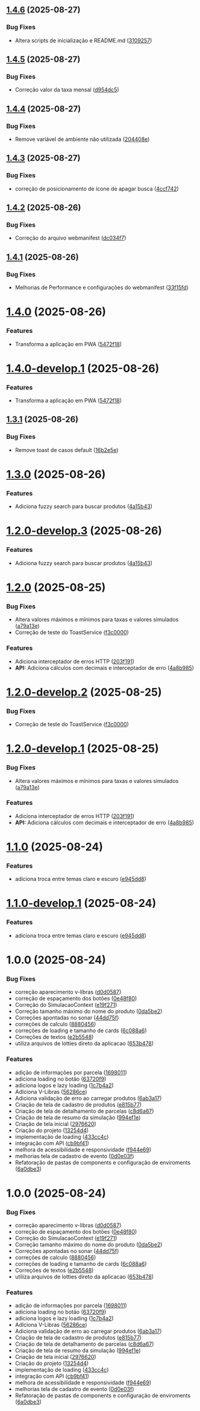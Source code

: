 ## [1.4.6](https://github.com/Arawns1/Hackathon-Caixa-2025/compare/v1.4.5...v1.4.6) (2025-08-27)


### Bug Fixes

* Altera scripts de inicialização e README.md ([3109257](https://github.com/Arawns1/Hackathon-Caixa-2025/commit/310925772fec7e4aeda65f6fdbc7750db7217b7d))

## [1.4.5](https://github.com/Arawns1/Hackathon-Caixa-2025/compare/v1.4.4...v1.4.5) (2025-08-27)


### Bug Fixes

* Correção valor da taxa mensal ([d954dc5](https://github.com/Arawns1/Hackathon-Caixa-2025/commit/d954dc5022dfb240299624d7dc788e5b84b360c1))

## [1.4.4](https://github.com/Arawns1/Hackathon-Caixa-2025/compare/v1.4.3...v1.4.4) (2025-08-27)


### Bug Fixes

* Remove variável de ambiente não utilizada ([204408e](https://github.com/Arawns1/Hackathon-Caixa-2025/commit/204408e0a734a87af189ce08816dc61413df154f))

## [1.4.3](https://github.com/Arawns1/Hackathon-Caixa-2025/compare/v1.4.2...v1.4.3) (2025-08-27)


### Bug Fixes

* correção de posicionamento de ícone de apagar busca ([4ccf742](https://github.com/Arawns1/Hackathon-Caixa-2025/commit/4ccf742c88bd93aa7a2d27320393cb71a3343709))

## [1.4.2](https://github.com/Arawns1/Hackathon-Caixa-2025/compare/v1.4.1...v1.4.2) (2025-08-26)


### Bug Fixes

* Correção do arquivo webmanifest ([dc034f7](https://github.com/Arawns1/Hackathon-Caixa-2025/commit/dc034f7c83d53357649f53081768582eeac6528f))

## [1.4.1](https://github.com/Arawns1/Hackathon-Caixa-2025/compare/v1.4.0...v1.4.1) (2025-08-26)


### Bug Fixes

* Melhorias de Performance e configurações do webmanifest ([33f15fd](https://github.com/Arawns1/Hackathon-Caixa-2025/commit/33f15fd719e7030444c76902efaed8d63cc433bd))

# [1.4.0](https://github.com/Arawns1/Hackathon-Caixa-2025/compare/v1.3.1...v1.4.0) (2025-08-26)


### Features

* Transforma a aplicação em PWA ([5472f18](https://github.com/Arawns1/Hackathon-Caixa-2025/commit/5472f181376145e4fa510cc3679cd36d7b5d8445))

# [1.4.0-develop.1](https://github.com/Arawns1/Hackathon-Caixa-2025/compare/v1.3.1...v1.4.0-develop.1) (2025-08-26)


### Features

* Transforma a aplicação em PWA ([5472f18](https://github.com/Arawns1/Hackathon-Caixa-2025/commit/5472f181376145e4fa510cc3679cd36d7b5d8445))

## [1.3.1](https://github.com/Arawns1/Hackathon-Caixa-2025/compare/v1.3.0...v1.3.1) (2025-08-26)


### Bug Fixes

* Remove toast de casos default ([16b2e5e](https://github.com/Arawns1/Hackathon-Caixa-2025/commit/16b2e5e7695c5b21336b98c594d3981d2be4cdad))

# [1.3.0](https://github.com/Arawns1/Hackathon-Caixa-2025/compare/v1.2.0...v1.3.0) (2025-08-26)


### Features

* Adiciona fuzzy search para buscar produtos ([4a15b43](https://github.com/Arawns1/Hackathon-Caixa-2025/commit/4a15b4347c62f518a195c17df657842b197406d5))

# [1.2.0-develop.3](https://github.com/Arawns1/Hackathon-Caixa-2025/compare/v1.2.0-develop.2...v1.2.0-develop.3) (2025-08-26)

### Features

- Adiciona fuzzy search para buscar produtos ([4a15b43](https://github.com/Arawns1/Hackathon-Caixa-2025/commit/4a15b4347c62f518a195c17df657842b197406d5))

# [1.2.0](https://github.com/Arawns1/Hackathon-Caixa-2025/compare/v1.1.0...v1.2.0) (2025-08-25)

### Bug Fixes

- Altera valores máximos e mínimos para taxas e valores simulados ([a79a13e](https://github.com/Arawns1/Hackathon-Caixa-2025/commit/a79a13e05ea9fcdd50a327ed40b7f192837fe136))
- Correção de teste do ToastService ([f3c0000](https://github.com/Arawns1/Hackathon-Caixa-2025/commit/f3c00001af4f623321742b82f4d771938a7440ce))

### Features

- Adiciona interceptador de erros HTTP ([203f191](https://github.com/Arawns1/Hackathon-Caixa-2025/commit/203f191d3b1f3c37264dbd51ad1215405754bf03))
- **API:** Adiciona cálculos com decimais e interceptador de erro ([4a8b985](https://github.com/Arawns1/Hackathon-Caixa-2025/commit/4a8b985317d783ab4f275ea36d96c191332b8013))

# [1.2.0-develop.2](https://github.com/Arawns1/Hackathon-Caixa-2025/compare/v1.2.0-develop.1...v1.2.0-develop.2) (2025-08-25)

### Bug Fixes

- Correção de teste do ToastService ([f3c0000](https://github.com/Arawns1/Hackathon-Caixa-2025/commit/f3c00001af4f623321742b82f4d771938a7440ce))

# [1.2.0-develop.1](https://github.com/Arawns1/Hackathon-Caixa-2025/compare/v1.1.0...v1.2.0-develop.1) (2025-08-25)

### Bug Fixes

- Altera valores máximos e mínimos para taxas e valores simulados ([a79a13e](https://github.com/Arawns1/Hackathon-Caixa-2025/commit/a79a13e05ea9fcdd50a327ed40b7f192837fe136))

### Features

- Adiciona interceptador de erros HTTP ([203f191](https://github.com/Arawns1/Hackathon-Caixa-2025/commit/203f191d3b1f3c37264dbd51ad1215405754bf03))
- **API:** Adiciona cálculos com decimais e interceptador de erro ([4a8b985](https://github.com/Arawns1/Hackathon-Caixa-2025/commit/4a8b985317d783ab4f275ea36d96c191332b8013))

# [1.1.0](https://github.com/Arawns1/Hackathon-Caixa-2025/compare/v1.0.0...v1.1.0) (2025-08-24)

### Features

- adiciona troca entre temas claro e escuro ([e945dd8](https://github.com/Arawns1/Hackathon-Caixa-2025/commit/e945dd8b2ed9e58ad1cf5b6c1730f197c823ec9d))

# [1.1.0-develop.1](https://github.com/Arawns1/Hackathon-Caixa-2025/compare/v1.0.0...v1.1.0-develop.1) (2025-08-24)

### Features

- adiciona troca entre temas claro e escuro ([e945dd8](https://github.com/Arawns1/Hackathon-Caixa-2025/commit/e945dd8b2ed9e58ad1cf5b6c1730f197c823ec9d))

# 1.0.0 (2025-08-24)

### Bug Fixes

- correção aparecimento v-libras ([d0d0587](https://github.com/Arawns1/Hackathon-Caixa-2025/commit/d0d05874b5272636584e2619a886fdc892399129))
- correção de espaçamento dos botões ([0e48f80](https://github.com/Arawns1/Hackathon-Caixa-2025/commit/0e48f80ef2e1efeca9e5593722fe214d4c8ce2e3))
- Correção do SimulacaoContext ([e19f271](https://github.com/Arawns1/Hackathon-Caixa-2025/commit/e19f27108d15c2964f758d02928a5b994a82eabb))
- Correção tamanho máximo do nome do produto ([0da5be2](https://github.com/Arawns1/Hackathon-Caixa-2025/commit/0da5be22aa81394f3e1e4377c0cd91b44a09d8ac))
- Correções apontadas no sonar ([44dd75f](https://github.com/Arawns1/Hackathon-Caixa-2025/commit/44dd75f76d00020d1d57aa6b010c7db7cdb0e258))
- correções de calculo ([8880456](https://github.com/Arawns1/Hackathon-Caixa-2025/commit/8880456b0a4ad934a7e253925a3ef482c323c483))
- correções de loading e tamanho de cards ([6c088a6](https://github.com/Arawns1/Hackathon-Caixa-2025/commit/6c088a6efc87910ab0d1d630fef8469b3b1c0d8f))
- Correções de textos ([e2b5548](https://github.com/Arawns1/Hackathon-Caixa-2025/commit/e2b5548dbd1f4043d74c33634dd6a88c3df552b6))
- utiliza arquivos de lotties direto da aplicacao ([653b478](https://github.com/Arawns1/Hackathon-Caixa-2025/commit/653b478ff46725b81c57a8204bb66981f7c2600a))

### Features

- adição de informações por parcela ([1698011](https://github.com/Arawns1/Hackathon-Caixa-2025/commit/1698011e5b5e7a9c8bd514d187662104fbe7fa9b))
- adiciona loading no botão ([63720f9](https://github.com/Arawns1/Hackathon-Caixa-2025/commit/63720f957619125e94d3707c1159541a4f366c52))
- adiciona logos e lazy loading ([1c7b4a2](https://github.com/Arawns1/Hackathon-Caixa-2025/commit/1c7b4a2e679a5c22bb6667600c2270c707a26ffc))
- AdIciona V-Libras ([56286ce](https://github.com/Arawns1/Hackathon-Caixa-2025/commit/56286ce873a3c62fdaae1618170f54cb2dd60fba))
- Adiciona validação de erro ao carregar produtos ([6ab3a17](https://github.com/Arawns1/Hackathon-Caixa-2025/commit/6ab3a171ae4b87c049e790543f8840a00522b8db))
- Criação de tela de cadastro de produtos ([e815b77](https://github.com/Arawns1/Hackathon-Caixa-2025/commit/e815b774aaefe1543f4a027675b2b6d997bf3645))
- Criação de tela de detalhamento de parcelas ([c8d6a67](https://github.com/Arawns1/Hackathon-Caixa-2025/commit/c8d6a678306c6f46d50df8295249cc846ebecb07))
- Criação de tela de resumo da simulação ([994ef1e](https://github.com/Arawns1/Hackathon-Caixa-2025/commit/994ef1e9b07090ee1e1e67c6642d0739fbde9852))
- Criação de tela inicial ([2976620](https://github.com/Arawns1/Hackathon-Caixa-2025/commit/29766206e8c2294ec450e7ce9b93b502ac44263f))
- Criação do projeto ([13254d4](https://github.com/Arawns1/Hackathon-Caixa-2025/commit/13254d46b617ca3c6a2e7059b69c4cd5e5621061))
- implementação de loading ([433cc4c](https://github.com/Arawns1/Hackathon-Caixa-2025/commit/433cc4c923bcf4b4dc9696802ddb10d7f0abda1f))
- integração com API ([cb9bf41](https://github.com/Arawns1/Hackathon-Caixa-2025/commit/cb9bf4144210346d00638102c310d3fac50da7e2))
- melhora de acessibilidade e responsividade ([f944e69](https://github.com/Arawns1/Hackathon-Caixa-2025/commit/f944e69cceecea7760bb0d3aa003a3c7f2d74c09))
- melhorias tela de cadastro de evento ([0d0e03f](https://github.com/Arawns1/Hackathon-Caixa-2025/commit/0d0e03f2872fcfaa80a8f268080fd2cc209edec9))
- Refatoração de pastas de components e configuração de enviroments ([6a0dbe3](https://github.com/Arawns1/Hackathon-Caixa-2025/commit/6a0dbe341b2be402d1ccc7185121ed09847f04db))

# 1.0.0 (2025-08-24)

### Bug Fixes

- correção aparecimento v-libras ([d0d0587](https://github.com/Arawns1/Hackathon-Caixa-2025/commit/d0d05874b5272636584e2619a886fdc892399129))
- correção de espaçamento dos botões ([0e48f80](https://github.com/Arawns1/Hackathon-Caixa-2025/commit/0e48f80ef2e1efeca9e5593722fe214d4c8ce2e3))
- Correção do SimulacaoContext ([e19f271](https://github.com/Arawns1/Hackathon-Caixa-2025/commit/e19f27108d15c2964f758d02928a5b994a82eabb))
- Correção tamanho máximo do nome do produto ([0da5be2](https://github.com/Arawns1/Hackathon-Caixa-2025/commit/0da5be22aa81394f3e1e4377c0cd91b44a09d8ac))
- Correções apontadas no sonar ([44dd75f](https://github.com/Arawns1/Hackathon-Caixa-2025/commit/44dd75f76d00020d1d57aa6b010c7db7cdb0e258))
- correções de calculo ([8880456](https://github.com/Arawns1/Hackathon-Caixa-2025/commit/8880456b0a4ad934a7e253925a3ef482c323c483))
- correções de loading e tamanho de cards ([6c088a6](https://github.com/Arawns1/Hackathon-Caixa-2025/commit/6c088a6efc87910ab0d1d630fef8469b3b1c0d8f))
- Correções de textos ([e2b5548](https://github.com/Arawns1/Hackathon-Caixa-2025/commit/e2b5548dbd1f4043d74c33634dd6a88c3df552b6))
- utiliza arquivos de lotties direto da aplicacao ([653b478](https://github.com/Arawns1/Hackathon-Caixa-2025/commit/653b478ff46725b81c57a8204bb66981f7c2600a))

### Features

- adição de informações por parcela ([1698011](https://github.com/Arawns1/Hackathon-Caixa-2025/commit/1698011e5b5e7a9c8bd514d187662104fbe7fa9b))
- adiciona loading no botão ([63720f9](https://github.com/Arawns1/Hackathon-Caixa-2025/commit/63720f957619125e94d3707c1159541a4f366c52))
- adiciona logos e lazy loading ([1c7b4a2](https://github.com/Arawns1/Hackathon-Caixa-2025/commit/1c7b4a2e679a5c22bb6667600c2270c707a26ffc))
- AdIciona V-Libras ([56286ce](https://github.com/Arawns1/Hackathon-Caixa-2025/commit/56286ce873a3c62fdaae1618170f54cb2dd60fba))
- Adiciona validação de erro ao carregar produtos ([6ab3a17](https://github.com/Arawns1/Hackathon-Caixa-2025/commit/6ab3a171ae4b87c049e790543f8840a00522b8db))
- Criação de tela de cadastro de produtos ([e815b77](https://github.com/Arawns1/Hackathon-Caixa-2025/commit/e815b774aaefe1543f4a027675b2b6d997bf3645))
- Criação de tela de detalhamento de parcelas ([c8d6a67](https://github.com/Arawns1/Hackathon-Caixa-2025/commit/c8d6a678306c6f46d50df8295249cc846ebecb07))
- Criação de tela de resumo da simulação ([994ef1e](https://github.com/Arawns1/Hackathon-Caixa-2025/commit/994ef1e9b07090ee1e1e67c6642d0739fbde9852))
- Criação de tela inicial ([2976620](https://github.com/Arawns1/Hackathon-Caixa-2025/commit/29766206e8c2294ec450e7ce9b93b502ac44263f))
- Criação do projeto ([13254d4](https://github.com/Arawns1/Hackathon-Caixa-2025/commit/13254d46b617ca3c6a2e7059b69c4cd5e5621061))
- implementação de loading ([433cc4c](https://github.com/Arawns1/Hackathon-Caixa-2025/commit/433cc4c923bcf4b4dc9696802ddb10d7f0abda1f))
- integração com API ([cb9bf41](https://github.com/Arawns1/Hackathon-Caixa-2025/commit/cb9bf4144210346d00638102c310d3fac50da7e2))
- melhora de acessibilidade e responsividade ([f944e69](https://github.com/Arawns1/Hackathon-Caixa-2025/commit/f944e69cceecea7760bb0d3aa003a3c7f2d74c09))
- melhorias tela de cadastro de evento ([0d0e03f](https://github.com/Arawns1/Hackathon-Caixa-2025/commit/0d0e03f2872fcfaa80a8f268080fd2cc209edec9))
- Refatoração de pastas de components e configuração de enviroments ([6a0dbe3](https://github.com/Arawns1/Hackathon-Caixa-2025/commit/6a0dbe341b2be402d1ccc7185121ed09847f04db))

